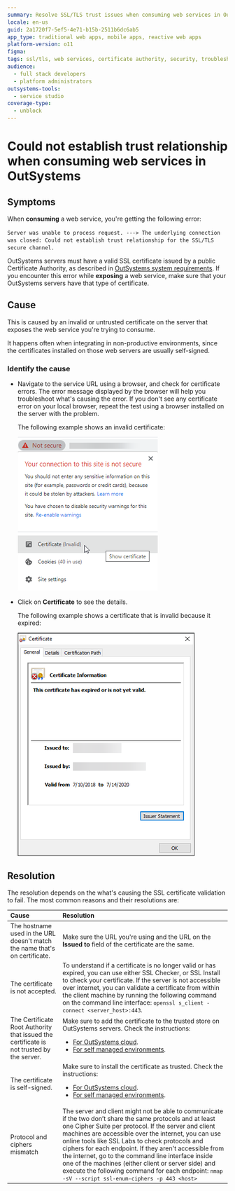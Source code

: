 ```yaml
---
summary: Resolve SSL/TLS trust issues when consuming web services in OutSystems 11 (O11) by ensuring valid certificates and proper configurations.
locale: en-us
guid: 2a1720f7-5ef5-4e71-b15b-2511b6dc6ab5
app_type: traditional web apps, mobile apps, reactive web apps
platform-version: o11
figma:
tags: ssl/tls, web services, certificate authority, security, troubleshooting
audience:
  - full stack developers
  - platform administrators
outsystems-tools:
  - service studio
coverage-type:
  - unblock
---
```


# Could not establish trust relationship when consuming web services in OutSystems 

## Symptoms

When **consuming** a web service, you're getting the following error:

`Server was unable to process request. ---> The underlying connection was closed: Could not establish trust relationship for the SSL/TLS secure channel.`

<div class="info" markdown="1">

OutSystems servers must have a valid SSL certificate issued by a public Certificate Authority, as described in [OutSystems system requirements](https://success.outsystems.com/Documentation/11/Setting_Up_OutSystems/OutSystems_system_requirements).
If you encounter this error while **exposing** a web service, make sure that your OutSystems servers have that type of certificate.
</div>

## Cause

This is caused by an invalid or untrusted certificate on the server that exposes the web service you're trying to consume.

It happens often when integrating in non-productive environments, since the certificates installed on those web servers are usually self-signed.

### Identify the cause

* Navigate to the service URL using a browser, and check for certificate errors. The error message displayed by the browser will help you troubleshoot what's causing the error. If you don't see any certificate error on your local browser, repeat the test using a browser installed on the server with the problem.

    The following example shows an invalid certificate:

    ![Browser warning indicating the connection to the site is not secure with an option to view the invalid certificate.](images/no-trust-relationship-ssltls.png "Browser Security Warning")

* Click on **Certificate** to see the details.

    The following example shows a certificate that is invalid because it expired:

    ![Details of an expired SSL certificate showing the issue and expiry dates.](images/no-trust-relationship-ssltls_1.png "Expired SSL Certificate Details")

## Resolution

The resolution depends on the what's causing the SSL certificate validation to fail. The most common reasons and their resolutions are:

| Cause | Resolution |
|:------|:-----------|
| The hostname used in the URL doesn't match the name that's on certificate. | Make sure the URL you're using and the URL on the **Issued to** field of the certificate are the same. |
| The certificate is not accepted. |To understand if a certificate is no longer valid or has expired, you can use either SSL Checker, or SSL Install to check your certificate. If the server is not accessible over internet, you can validate a certificate from within the client machine by running the following command on the command line interface: ``openssl s_client -connect <server_host>:443``. |
| The Certificate Root Authority that issued the certificate is not trusted by the server. | Make sure to add the certificate to the trusted store on OutSystems servers. Check the instructions:<ul><li>[For OutSystems cloud](https://success.outsystems.com/Support/Enterprise_Customers/Maintenance_and_Operations/Add_certificate_to_trusted_root_store_in_OutSystems_cloud).</li><li>[For self managed environments](https://success.outsystems.com/Support/Enterprise_Customers/Installation/Add_self_signed_certificate_to_trusted_root_store_on_OutSystems).</li></ul> |
| The certificate is self-signed. | Make sure to install the certificate as trusted. Check the instructions:<ul><li>[For OutSystems cloud](https://success.outsystems.com/Support/Enterprise_Customers/Maintenance_and_Operations/Add_certificate_to_trusted_root_store_in_OutSystems_cloud).</li><li>[For self managed environments](https://success.outsystems.com/Support/Enterprise_Customers/Installation/Add_self_signed_certificate_to_trusted_root_store_on_OutSystems).</li></ul> |
|Protocol and ciphers mismatch| The server and client might not be able to communicate if the two don’t share the same protocols and at least one Cipher Suite per protocol. If the server and client machines are accessible over the internet, you can use online tools like SSL Labs to check protocols and ciphers for each endpoint. If they aren't accessible from the internet, go to the command line interface inside one of the machines (either client or server side) and execute the following command for each endpoint: ``nmap -sV --script ssl-enum-ciphers -p 443 <host>``|

